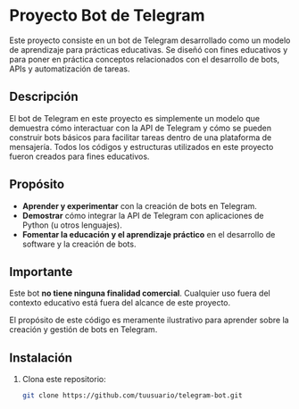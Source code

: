 # Proyecto Bot de Telegram

Este proyecto consiste en un bot de Telegram desarrollado como un modelo de aprendizaje para prácticas educativas. Se diseñó con fines educativos y para poner en práctica conceptos relacionados con el desarrollo de bots, APIs y automatización de tareas.

## Descripción

El bot de Telegram en este proyecto es simplemente un modelo que demuestra cómo interactuar con la API de Telegram y cómo se pueden construir bots básicos para facilitar tareas dentro de una plataforma de mensajería. Todos los códigos y estructuras utilizados en este proyecto fueron creados para fines educativos.

## Propósito

- **Aprender y experimentar** con la creación de bots en Telegram.
- **Demostrar** cómo integrar la API de Telegram con aplicaciones de Python (u otros lenguajes).
- **Fomentar la educación y el aprendizaje práctico** en el desarrollo de software y la creación de bots.

## Importante

Este bot **no tiene ninguna finalidad comercial**. Cualquier uso fuera del contexto educativo está fuera del alcance de este proyecto.

El propósito de este código es meramente ilustrativo para aprender sobre la creación y gestión de bots en Telegram.

## Instalación

1. Clona este repositorio:
   ```bash
   git clone https://github.com/tuusuario/telegram-bot.git
